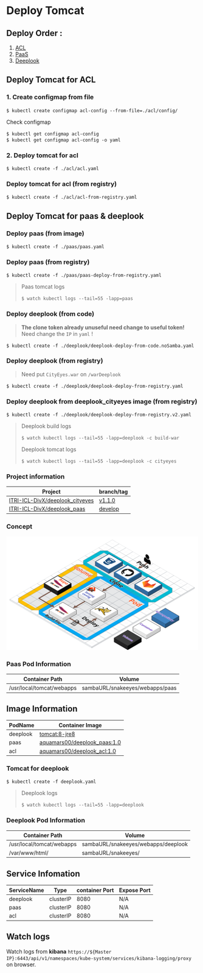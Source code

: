 # Deploy Tomcat

## **Deploy Order :**

1. [ACL](./README.md#deploy-tomcat-for-acl)
2. [PaaS](./README.md#deploy-paas)
3. [Deeplook](./README.md#deploy-deeplook)

## Deploy Tomcat for ACL

### 1. Create configmap from file

```shell
$ kubectl create configmap acl-config --from-file=./acl/config/
```

Check configmap

```shell
$ kubectl get configmap acl-config
$ kubectl get configmap acl-config -o yaml
```
### 2. Deploy tomcat for acl

```shell
$ kubectl create -f ./acl/acl.yaml
```

### Deploy tomcat for acl (from registry)

```shell
$ kubectl create -f ./acl/acl-from-registry.yaml
```

## Deploy Tomcat for paas & deeplook

### Deploy paas (from image)
```shell
$ kubectl create -f ./paas/paas.yaml
```

### Deploy paas (from registry)
```shell
$ kubectl create -f ./paas/paas-deploy-from-registry.yaml
```

> Paas tomcat logs
>```shell
>$ watch kubectl logs --tail=55 -lapp=paas
>```


### Deploy deeplook (from code)

> **The clone token already unuseful need change to useful token!** \
> Need change the `IP` in `yaml` !

```shell
$ kubectl create -f ./deeplook/deeplook-deploy-from-code.noSamba.yaml
```

### Deploy deeplook (from registry)
> Need put `CityEyes.war` on `/warDeeplook`
```shell
$ kubectl create -f ./deeplook/deeplook-deploy-from-registry.yaml
```

### Deploy deeplook from deeplook_cityeyes image (from registry)
```shell
$ kubectl create -f ./deeplook/deeplook-deploy-from-registry.v2.yaml
```

> Deeplook build logs
>```shell
>$ watch kubectl logs --tail=55 -lapp=deeplook -c build-war
>```
> Deeplook tomcat logs
>```shell
>$ watch kubectl logs --tail=55 -lapp=deeplook -c cityeyes
>```

### Project information

|Project|branch/tag|
|-|-|
|[ITRI-ICL-DivX/deeplook_cityeyes](https://github.com/ITRI-ICL-DivX/deeplook_cityeyes)|[v1.1.0](https://github.com/ITRI-ICL-DivX/deeplook_cityeyes/tree/v1.1.0)|
|[ITRI-ICL-DivX/deeplook_paas](https://github.com/ITRI-ICL-DivX/deeplook_paas)|[develop](https://github.com/ITRI-ICL-DivX/deeplook_paas/tree/develop)|

### Concept

![alt text](/Images/Deploy_from_code.png "Deploy From Code")

### Paas Pod Information
|Container Path|Volume|
|-|-|
|/usr/local/tomcat/webapps|sambaURL/snakeeyes/webapps/paas|

## Image Information
|PodName|Container Image|
|-|-|
|deeplook|[tomcat:8-jre8](https://hub.docker.com/_/tomcat/)|
|paas|[aquamars00/deeplook_paas:1.0](https://hub.docker.com/r/aquamars00/deeplook_paas/)|
|acl|[aquamars00/deeplook_acl:1.0](https://hub.docker.com/r/aquamars00/deeplook_acl/)|

### Tomcat for deeplook
```shell
$ kubectl create -f deeplook.yaml
```

>Deeplook logs
>```shell
>$ watch kubectl logs --tail=55 -lapp=deeplook 
>```

### Deeplook Pod Information

|Container Path|Volume|
|-|-|
|/usr/local/tomcat/webapps|sambaURL/snakeeyes/webapps/deeplook|
|/var/www/html/|sambaURL/snakeeyes/|

## Service Infomation
|ServiceName|Type|container Port|Expose Port|
|-|-|-|-|
|deeplook|clusterIP|8080|N/A|
|paas|clusterIP|8080|N/A|
|acl|clusterIP|8080|N/A|

## Watch logs

Watch logs from **kibana**
`https://${Master IP}:6443/api/v1/namespaces/kube-system/services/kibana-logging/proxy` on browser.